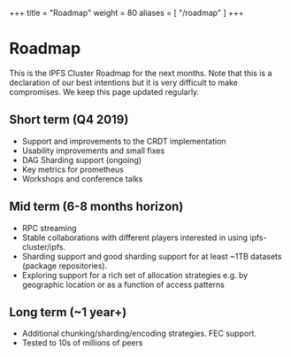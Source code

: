 +++
title = "Roadmap"
weight = 80
aliases = [
    "/roadmap"
]
+++

# Roadmap

This is the IPFS Cluster Roadmap for the next months. Note that this is a declaration of our best intentions but it is very difficult to make compromises. We keep this page updated regularly.

## Short term (Q4 2019)

* Support and improvements to the CRDT implementation
* Usability improvements and small fixes
* DAG Sharding support (ongoing)
* Key metrics for prometheus
* Workshops and conference talks

## Mid term (6-8 months horizon)

* RPC streaming
* Stable collaborations with different players interested in using ipfs-cluster/ipfs.
* Sharding support and good sharding support for at least ~1TB datasets (package repositories).
* Exploring support for a rich set of allocation strategies e.g. by geographic location or as a function of access patterns

## Long term (~1 year+)

* Additional chunking/sharding/encoding strategies. FEC support.
* Tested to 10s of millions of peers
